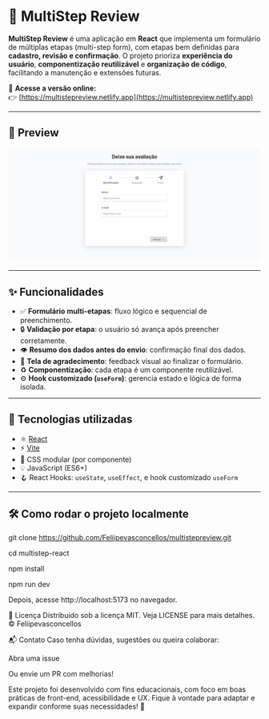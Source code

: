 # 🧩 MultiStep Review

**MultiStep Review** é uma aplicação em **React** que implementa um formulário de múltiplas etapas (multi-step form), com etapas bem definidas para **cadastro, revisão e confirmação**. O projeto prioriza **experiência do usuário**, **componentização reutilizável** e **organização de código**, facilitando a manutenção e extensões futuras.

🔗 **Acesse a versão online:**  
👉 [https://multistepreview.netlify.app](https://multistepreview.netlify.app)

---

## 📸 Preview

![Preview do MultiStep Review](./img/multistepreview.png)

---

## ✨ Funcionalidades

- ✅ **Formulário multi-etapas**: fluxo lógico e sequencial de preenchimento.
- 🔒 **Validação por etapa**: o usuário só avança após preencher corretamente.
- 👁️ **Resumo dos dados antes do envio**: confirmação final dos dados.
- 🙌 **Tela de agradecimento**: feedback visual ao finalizar o formulário.
- ♻️ **Componentização**: cada etapa é um componente reutilizável.
- ⚙️ **Hook customizado (`useForm`)**: gerencia estado e lógica de forma isolada.

---

## 🚀 Tecnologias utilizadas

- ⚛️ [React](https://react.dev/)
- ⚡ [Vite](https://vitejs.dev/)
- 🎨 CSS modular (por componente)
- 💡 JavaScript (ES6+)
- 🪝 React Hooks: `useState`, `useEffect`, e hook customizado `useForm`

---

## 🛠️ Como rodar o projeto localmente

git clone https://github.com/Feliipevasconcellos/multistepreview.git

cd multistep-react

npm install

npm run dev

Depois, acesse http://localhost:5173 no navegador.

📄 Licença
Distribuído sob a licença MIT. Veja LICENSE para mais detalhes.
© Feliipevasconcellos

📬 Contato
Caso tenha dúvidas, sugestões ou queira colaborar:

Abra uma issue

Ou envie um PR com melhorias!

Este projeto foi desenvolvido com fins educacionais, com foco em boas práticas de front-end, acessibilidade e UX.
Fique à vontade para adaptar e expandir conforme suas necessidades! 🚀
